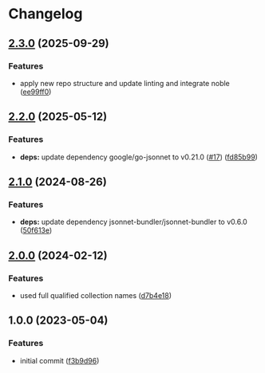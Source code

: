 # Changelog

## [2.3.0](https://github.com/rolehippie/jsonnet/compare/v2.2.0...v2.3.0) (2025-09-29)


### Features

* apply new repo structure and update linting and integrate noble ([ee99ff0](https://github.com/rolehippie/jsonnet/commit/ee99ff0f3207326037909cfaecb1acb33262d863))

## [2.2.0](https://github.com/rolehippie/jsonnet/compare/v2.1.0...v2.2.0) (2025-05-12)


### Features

* **deps:** update dependency google/go-jsonnet to v0.21.0 ([#17](https://github.com/rolehippie/jsonnet/issues/17)) ([fd85b99](https://github.com/rolehippie/jsonnet/commit/fd85b99aeb28ce400f0aa2c400fbf0851f7fb206))

## [2.1.0](https://github.com/rolehippie/jsonnet/compare/v2.0.0...v2.1.0) (2024-08-26)


### Features

* **deps:** update dependency jsonnet-bundler/jsonnet-bundler to v0.6.0 ([50f613e](https://github.com/rolehippie/jsonnet/commit/50f613e141e9331518c981a71ad7639688c54bae))

## [2.0.0](https://github.com/rolehippie/jsonnet/compare/v1.0.0...v2.0.0) (2024-02-12)


### Features

* used full qualified collection names ([d7b4e18](https://github.com/rolehippie/jsonnet/commit/d7b4e18caf31839bf719e3b2bcf2a310ad12718c))

## 1.0.0 (2023-05-04)


### Features

* initial commit ([f3b9d96](https://github.com/rolehippie/jsonnet/commit/f3b9d96a206fad29afb021694adb371bf62ac85e))
